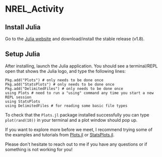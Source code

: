 # NREL_Activity

## Install Julia
Go to the [Julia website](https://julialang.org/downloads/) and download/install the stable release (v1.8).

## Setup Julia

After installing, launch the Julia application.  You should see a terminal/REPL open that shows the Julia logo, and type the following lines:
```using Pkg
Pkg.add("Plots") # only needs to be done once
Pkg.add("StatsPlots") # only needs to be done once
Pkg.add("DelimitedFiles") # only needs to be done once
using Plots # need to run a "using" command any time you start a new REPL session
using StatsPlots
using DelimitedFiles # for reading some basic file types
```

To check that the `Plots.jl` package installed successfully you can type `plot(rand(10))` in your terminal and a plot window should pop up.

If you want to explore more before we meet, I recommend trying some of the examples and tutorials from [Plots.jl](https://docs.juliaplots.org/stable/) or [StatsPlots.jl](https://github.com/JuliaPlots/StatsPlots.jl).  

Please don't hesitate to reach out to me if you have any questions or if something is not working for you!

